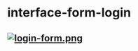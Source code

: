 # interface-form-login
## [![login-form.png](https://i.postimg.cc/TwqRJPSm/login-form.png)](https://postimg.cc/34N5K33J)
